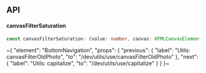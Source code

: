 

## API

#### canvasFilterSaturation

```ts
const canvasFilterSaturation: (value: number, canvas: HTMLCanvasElement) => HTMLCanvasElement;
```


~{
  "element": "BottomNavigation",
  "props": {
    "previous": {
      "label": "Utils: canvasFilterOldPhoto",
      "to": "/dev/utils/use/canvasFilterOldPhoto"
    },
    "next": {
      "label": "Utils: capitalize",
      "to": "/dev/utils/use/capitalize"
    }
  }
}~

